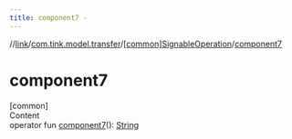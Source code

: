 ```yaml
---
title: component7 -
---
```

//[link](../../index.md)/[com.tink.model.transfer](../index.md)/[[common]SignableOperation](index.md)/[component7](component7.md)



# component7  
[common]  
Content  
operator fun [component7](component7.md)(): [String](https://kotlinlang.org/api/latest/jvm/stdlib/kotlin/-string/index.html)  



